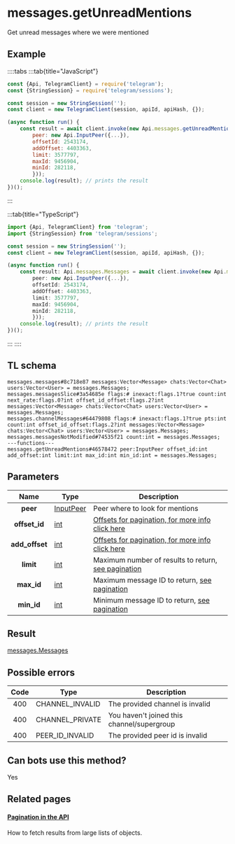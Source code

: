 # messages.getUnreadMentions

Get unread messages where we were mentioned

## Example

::::tabs
:::tab{title="JavaScript"}

```js
const {Api, TelegramClient} = require('telegram');
const {StringSession} = require('telegram/sessions');

const session = new StringSession('');
const client = new TelegramClient(session, apiId, apiHash, {});

(async function run() {
    const result = await client.invoke(new Api.messages.getUnreadMentions({
		peer: new Api.InputPeer({...}),
		offsetId: 2543174,
		addOffset: 4403363,
		limit: 3577797,
		maxId: 9456904,
		minId: 282118,
		}));
    console.log(result); // prints the result
})();

```

:::

:::tab{title="TypeScript"}

```ts
import {Api, TelegramClient} from 'telegram';
import {StringSession} from 'telegram/sessions';

const session = new StringSession('');
const client = new TelegramClient(session, apiId, apiHash, {});

(async function run() {
    const result: Api.messages.Messages = await client.invoke(new Api.messages.getUnreadMentions({
		peer: new Api.InputPeer({...}),
		offsetId: 2543174,
		addOffset: 4403363,
		limit: 3577797,
		maxId: 9456904,
		minId: 282118,
		}));
    console.log(result); // prints the result
})();

```

:::
::::

## TL schema

```
messages.messages#8c718e87 messages:Vector<Message> chats:Vector<Chat> users:Vector<User> = messages.Messages;
messages.messagesSlice#3a54685e flags:# inexact:flags.1?true count:int next_rate:flags.0?int offset_id_offset:flags.2?int messages:Vector<Message> chats:Vector<Chat> users:Vector<User> = messages.Messages;
messages.channelMessages#64479808 flags:# inexact:flags.1?true pts:int count:int offset_id_offset:flags.2?int messages:Vector<Message> chats:Vector<Chat> users:Vector<User> = messages.Messages;
messages.messagesNotModified#74535f21 count:int = messages.Messages;
---functions---
messages.getUnreadMentions#46578472 peer:InputPeer offset_id:int add_offset:int limit:int max_id:int min_id:int = messages.Messages;
```

## Parameters

|      Name      | Type                                                  | Description                                                                                  |
| :------------: | ----------------------------------------------------- | -------------------------------------------------------------------------------------------- |
|    **peer**    | [InputPeer](https://core.telegram.org/type/InputPeer) | Peer where to look for mentions                                                              |
| **offset_id**  | [int](https://core.telegram.org/type/int)             | [Offsets for pagination, for more info click here](https://core.telegram.org/api/offsets)    |
| **add_offset** | [int](https://core.telegram.org/type/int)             | [Offsets for pagination, for more info click here](https://core.telegram.org/api/offsets)    |
|   **limit**    | [int](https://core.telegram.org/type/int)             | Maximum number of results to return, [see pagination](https://core.telegram.org/api/offsets) |
|   **max_id**   | [int](https://core.telegram.org/type/int)             | Maximum message ID to return, [see pagination](https://core.telegram.org/api/offsets)        |
|   **min_id**   | [int](https://core.telegram.org/type/int)             | Minimum message ID to return, [see pagination](https://core.telegram.org/api/offsets)        |

## Result

[messages.Messages](https://core.telegram.org/type/messages.Messages)

## Possible errors

| Code | Type            | Description                                |
| :--: | --------------- | ------------------------------------------ |
| 400  | CHANNEL_INVALID | The provided channel is invalid            |
| 400  | CHANNEL_PRIVATE | You haven't joined this channel/supergroup |
| 400  | PEER_ID_INVALID | The provided peer id is invalid            |

## Can bots use this method?

Yes

## Related pages

#### [Pagination in the API](https://core.telegram.org/api/offsets)

How to fetch results from large lists of objects.
